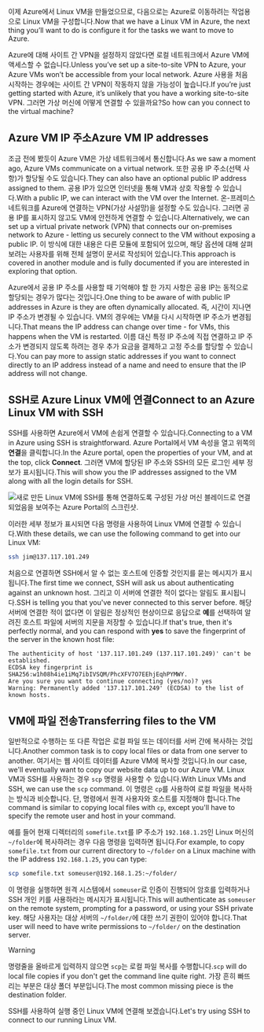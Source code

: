 <span data-ttu-id="3a03d-101">이제 Azure에서 Linux VM을 만들었으므로, 다음으로는 Azure로 이동하려는 작업용으로 Linux VM을 구성합니다.</span><span class="sxs-lookup"><span data-stu-id="3a03d-101">Now that we have a Linux VM in Azure, the next thing you’ll want to do is configure it for the tasks we want to move to Azure.</span></span>

<span data-ttu-id="3a03d-102">Azure에 대해 사이트 간 VPN을 설정하지 않았다면 로컬 네트워크에서 Azure VM에 액세스할 수 없습니다.</span><span class="sxs-lookup"><span data-stu-id="3a03d-102">Unless you’ve set up a site-to-site VPN to Azure, your Azure VMs won’t be accessible from your local network.</span></span> <span data-ttu-id="3a03d-103">Azure 사용을 처음 시작하는 경우에는 사이트 간 VPN이 작동하지 않을 가능성이 높습니다.</span><span class="sxs-lookup"><span data-stu-id="3a03d-103">If you’re just getting started with Azure, it’s unlikely that you have a working site-to-site VPN.</span></span> <span data-ttu-id="3a03d-104">그러면 가상 머신에 어떻게 연결할 수 있을까요?</span><span class="sxs-lookup"><span data-stu-id="3a03d-104">So how can you connect to the virtual machine?</span></span>

## <a name="azure-vm-ip-addresses"></a><span data-ttu-id="3a03d-105">Azure VM IP 주소</span><span class="sxs-lookup"><span data-stu-id="3a03d-105">Azure VM IP addresses</span></span>

<span data-ttu-id="3a03d-106">조금 전에 봤듯이 Azure VM은 가상 네트워크에서 통신합니다.</span><span class="sxs-lookup"><span data-stu-id="3a03d-106">As we saw a moment ago, Azure VMs communicate on a virtual network.</span></span> <span data-ttu-id="3a03d-107">또한 공용 IP 주소(선택 사항)가 할당될 수도 있습니다.</span><span class="sxs-lookup"><span data-stu-id="3a03d-107">They can also have an optional public IP address assigned to them.</span></span> <span data-ttu-id="3a03d-108">공용 IP가 있으면 인터넷을 통해 VM과 상호 작용할 수 있습니다.</span><span class="sxs-lookup"><span data-stu-id="3a03d-108">With a public IP, we can interact with the VM over the Internet.</span></span> <span data-ttu-id="3a03d-109">온-프레미스 네트워크를 Azure에 연결하는 VPN(가상 사설망)을 설정할 수도 있습니다. 그러면 공용 IP를 표시하지 않고도 VM에 안전하게 연결할 수 있습니다.</span><span class="sxs-lookup"><span data-stu-id="3a03d-109">Alternatively, we can set up a virtual private network (VPN) that connects our on-premises network to Azure - letting us securely connect to the VM without exposing a public IP.</span></span> <span data-ttu-id="3a03d-110">이 방식에 대한 내용은 다른 모듈에 포함되어 있으며, 해당 옵션에 대해 살펴보려는 사용자를 위해 전체 설명이 문서로 작성되어 있습니다.</span><span class="sxs-lookup"><span data-stu-id="3a03d-110">This approach is covered in another module and is fully documented if you are interested in exploring that option.</span></span>

<span data-ttu-id="3a03d-111">Azure에서 공용 IP 주소를 사용할 때 기억해야 할 한 가지 사항은 공용 IP는 동적으로 할당되는 경우가 많다는 것입니다.</span><span class="sxs-lookup"><span data-stu-id="3a03d-111">One thing to be aware of with public IP addresses in Azure is they are often dynamically allocated.</span></span> <span data-ttu-id="3a03d-112">즉, 시간이 지나면 IP 주소가 변경될 수 있습니다. VM의 경우에는 VM을 다시 시작하면 IP 주소가 변경됩니다.</span><span class="sxs-lookup"><span data-stu-id="3a03d-112">That means the IP address can change over time - for VMs, this happens when the VM is restarted.</span></span> <span data-ttu-id="3a03d-113">이름 대신 특정 IP 주소에 직접 연결하고 IP 주소가 변경되지 않도록 하려는 경우 추가 요금을 결제하고 고정 주소를 할당할 수 있습니다.</span><span class="sxs-lookup"><span data-stu-id="3a03d-113">You can pay more to assign static addresses if you want to connect directly to an IP address instead of a name and need to ensure that the IP address will not change.</span></span>

## <a name="connect-to-an-azure-linux-vm-with-ssh"></a><span data-ttu-id="3a03d-114">SSH로 Azure Linux VM에 연결</span><span class="sxs-lookup"><span data-stu-id="3a03d-114">Connect to an Azure Linux VM with SSH</span></span>

<span data-ttu-id="3a03d-115">SSH를 사용하면 Azure에서 VM에 손쉽게 연결할 수 있습니다.</span><span class="sxs-lookup"><span data-stu-id="3a03d-115">Connecting to a VM in Azure using SSH is straightforward.</span></span> <span data-ttu-id="3a03d-116">Azure Portal에서 VM 속성을 열고 위쪽의 **연결**을 클릭합니다.</span><span class="sxs-lookup"><span data-stu-id="3a03d-116">In the Azure portal, open the properties of your VM, and at the top, click **Connect**.</span></span> <span data-ttu-id="3a03d-117">그러면 VM에 할당된 IP 주소와 SSH의 모든 로그인 세부 정보가 표시됩니다.</span><span class="sxs-lookup"><span data-stu-id="3a03d-117">This will show you the IP addresses assigned to the VM along with all the login details for SSH.</span></span> 

![새로 만든 Linux VM에 SSH를 통해 연결하도록 구성된 가상 머신 블레이드로 연결되었음을 보여주는 Azure Portal의 스크린샷.](../media/5-connect-ssh.png)

<span data-ttu-id="3a03d-119">이러한 세부 정보가 표시되면 다음 명령을 사용하여 Linux VM에 연결할 수 있습니다.</span><span class="sxs-lookup"><span data-stu-id="3a03d-119">With these details, we can use the following command to get into our Linux VM:</span></span>

```bash
ssh jim@137.117.101.249
```

<span data-ttu-id="3a03d-120">처음으로 연결하면 SSH에서 알 수 없는 호스트에 인증할 것인지를 묻는 메시지가 표시됩니다.</span><span class="sxs-lookup"><span data-stu-id="3a03d-120">The first time we connect, SSH will ask us about authenticating against an unknown host.</span></span> <span data-ttu-id="3a03d-121">그리고 이 서버에 연결한 적이 없다는 알림도 표시됩니다.</span><span class="sxs-lookup"><span data-stu-id="3a03d-121">SSH is telling you that you've never connected to this server before.</span></span> <span data-ttu-id="3a03d-122">해당 서버에 연결한 적이 없다면 이 알림은 정상적인 현상이므로 응답으로 **예**를 선택하여 알려진 호스트 파일에 서버의 지문을 저장할 수 있습니다.</span><span class="sxs-lookup"><span data-stu-id="3a03d-122">If that's true, then it's perfectly normal, and you can respond with **yes** to save the fingerprint of the server in the known host file:</span></span>

```output
The authenticity of host '137.117.101.249 (137.117.101.249)' can't be established.
ECDSA key fingerprint is SHA256:w1h08h4ie1iMq7ibIVSQM/PhcXFV7O7EEhjEqhPYMWY.
Are you sure you want to continue connecting (yes/no)? yes
Warning: Permanently added '137.117.101.249' (ECDSA) to the list of known hosts.
```

## <a name="transferring-files-to-the-vm"></a><span data-ttu-id="3a03d-123">VM에 파일 전송</span><span class="sxs-lookup"><span data-stu-id="3a03d-123">Transferring files to the VM</span></span>

<span data-ttu-id="3a03d-124">일반적으로 수행하는 또 다른 작업은 로컬 파일 또는 데이터를 서버 간에 복사하는 것입니다.</span><span class="sxs-lookup"><span data-stu-id="3a03d-124">Another common task is to copy local files or data from one server to another.</span></span> <span data-ttu-id="3a03d-125">여기서는 웹 사이트 데이터를 Azure VM에 복사할 것입니다.</span><span class="sxs-lookup"><span data-stu-id="3a03d-125">In our case, we'll eventually want to copy our website data up to our Azure VM.</span></span> <span data-ttu-id="3a03d-126">Linux VM과 SSH를 사용하는 경우 `scp` 명령을 사용할 수 있습니다.</span><span class="sxs-lookup"><span data-stu-id="3a03d-126">With Linux VMs and SSH, we can use the `scp` command.</span></span> <span data-ttu-id="3a03d-127">이 명령은 `cp`를 사용하여 로컬 파일을 복사하는 방식과 비슷합니다. 단, 명령에서 원격 사용자와 호스트를 지정해야 합니다.</span><span class="sxs-lookup"><span data-stu-id="3a03d-127">The command is similar to copying local files with `cp`, except you'll have to specify the remote user and host in your command.</span></span>

<span data-ttu-id="3a03d-128">예를 들어 현재 디렉터리의 `somefile.txt`를 IP 주소가 `192.168.1.25`인 Linux 머신의 `~/folder`에 복사하려는 경우 다음 명령을 입력하면 됩니다.</span><span class="sxs-lookup"><span data-stu-id="3a03d-128">For example, to copy `somefile.txt` from our current directory to `~/folder` on a Linux machine with the IP address `192.168.1.25`, you can type:</span></span>

```bash
scp somefile.txt someuser@192.168.1.25:~/folder/
```

<span data-ttu-id="3a03d-129">이 명령을 실행하면 원격 시스템에서 `someuser`로 인증이 진행되어 암호를 입력하거나 SSH 개인 키를 사용하라는 메시지가 표시됩니다.</span><span class="sxs-lookup"><span data-stu-id="3a03d-129">This will authenticate as `someuser` on the remote system, prompting for a password, or using your SSH private key.</span></span> <span data-ttu-id="3a03d-130">해당 사용자는 대상 서버의 `~/folder/`에 대한 쓰기 권한이 있어야 합니다.</span><span class="sxs-lookup"><span data-stu-id="3a03d-130">That user will need to have write permissions to `~/folder/` on the destination server.</span></span>

> [!WARNING]
> <span data-ttu-id="3a03d-131">명령줄을 올바르게 입력하지 않으면 `scp`는 로컬 파일 복사를 수행합니다.</span><span class="sxs-lookup"><span data-stu-id="3a03d-131">`scp` will do local file copies if you don't get the command line quite right.</span></span> <span data-ttu-id="3a03d-132">가장 흔히 빠뜨리는 부분은 대상 폴더 부분입니다.</span><span class="sxs-lookup"><span data-stu-id="3a03d-132">The most common missing piece is the destination folder.</span></span>

<span data-ttu-id="3a03d-133">SSH를 사용하여 실행 중인 Linux VM에 연결해 보겠습니다.</span><span class="sxs-lookup"><span data-stu-id="3a03d-133">Let's try using SSH to connect to our running Linux VM.</span></span>